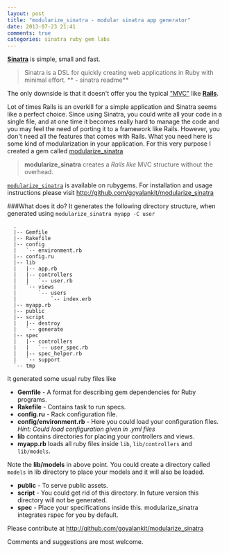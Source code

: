 ```yaml
---
layout: post
title: "modularize_sinatra - modular sinatra app generator"
date: 2013-07-23 21:41
comments: true
categories: sinatra ruby gem labs
---
```


[**Sinatra**](http://github.com/sinatra/sinatra) is simple, small and fast. 
> Sinatra is a DSL for quickly creating web applications in Ruby with minimal effort. ** - sinatra readme**
> 

The only downside is that it doesn't offer you the typical ["MVC"](http://en.wikipedia.org/wiki/Model–view–controller) like [**Rails**](http://github.com/rails/rails). 

Lot of times Rails is an overkill for a simple application and Sinatra seems like a perfect choice. Since using Sinatra, you could write all your code in a single file, and at one time it becomes really hard to manage the code and you may feel the need of porting it to a framework like Rails. However, you don't need all the features that comes with Rails. What you need here is some kind of modularization in your application. For this very purpose I created a gem called [modularize_sinatra](http://github.com/goyalankit/modularize_sinatra)

> **modularize_sinatra** creates a *Rails like* MVC structure without the overhead. 


[`modularize_sinatra`](https://rubygems.org/gems/modularize_sinatra) is available on rubygems. For installation and usage instructions please visit http://github.com/goyalankit/modularize_sinatra

<!-- more -->

###What does it do?
It generates the following directory structure, when generated using `modularize_sinatra myapp -C user` 


      .
      |-- Gemfile
      |-- Rakefile
      |-- config
      |   `-- environment.rb
      |-- config.ru
      |-- lib
      |   |-- app.rb
      |   |-- controllers
      |   |   `-- user.rb
      |   `-- views
      |       `-- users
      |           `-- index.erb
      |-- myapp.rb
      |-- public
      |-- script
      |   |-- destroy
      |   `-- generate
      |-- spec
      |   |-- controllers
      |   |   `-- user_spec.rb
      |   |-- spec_helper.rb
      |   `-- support
      `-- tmp




It generated some usual ruby files like 

* **Gemfile** -  A format for describing gem dependencies for Ruby programs.
* **Rakefile** - Contains task to run specs.
* **config.ru** - Rack configuration file.
* **config/environment.rb** - Here you could load your configuration files. *Hint: Could load configuration given in .yml files*
* **lib** contains directories for placing your controllers and views. 
* **myapp.rb** loads all ruby files inside `lib`, `lib/controllers` and `lib/models`.

Note the **lib/models** in above point. You could create a directory called `models` in lib directory to place your models and it will also be loaded.

* **public** - To serve public assets.
* **script** - You could get rid of this directory. In future version this directory will not be generated.
* **spec** - Place your specifications inside this. modularize_sinatra integrates rspec for you by default. 

Please contribute at http://github.com/goyalankit/modularize_sinatra

Comments and suggestions are most welcome.
